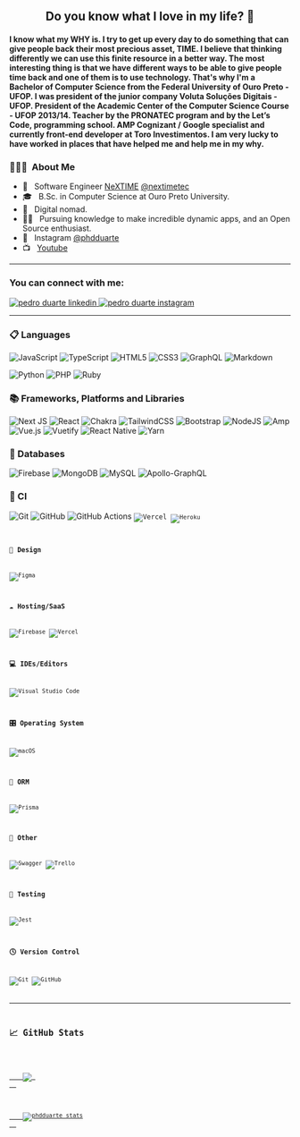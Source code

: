 <h2 align="center"> Do you know what I love in my life? 💙 </h2>
<h4 align="left"> I know what my WHY is.
I try to get up every day to do something that can give people back their most precious asset, TIME. I believe that thinking differently we can use this finite resource in a better way. The most interesting thing is that we have different ways to be able to give people time back and one of them is to use technology. That's why I'm a Bachelor of Computer Science from the Federal University of Ouro Preto - UFOP. I was president of the junior company Voluta Soluções Digitais - UFOP. President of the Academic Center of the Computer Science Course - UFOP 2013/14. Teacher by the PRONATEC program and by the Let’s Code, programming school. AMP Cognizant / Google specialist and currently front-end developer at Toro Investimentos. I am very lucky to have worked in places that have helped me and help me in my why.  </h4>

<h3> 👨🏻‍💻 &nbsp;About Me </h3>

- 🦅 &nbsp; Software Engineer <a href="https://www.nextime.com.br/">NeXTIME</a> <a href="https://www.instagram.com/nextimetec/">@nextimetec</a>
- 🎓 &nbsp; B.Sc. in Computer Science at Ouro Preto University.
- 🎒 &nbsp; Digital nomad.
- 👨‍🏫 &nbsp; Pursuing knowledge to make incredible dynamic apps, and an Open Source enthusiast.
- 📸 &nbsp; Instagram <a href="https://www.instagram.com/phdduarte/">@phdduarte</a>
- 📺 &nbsp; <a href="https://www.youtube.com/channel/UC1hFKnbaZ2dvmdYSDbRgVsA">Youtube</a>

---------------------------------------------------------------------------------------------------------------------------------------------------------------------------------

### You can connect with me:

<p>
  <a href="https://www.linkedin.com/in/phdduarte/">
    <img alt="pedro duarte linkedin" src= "https://img.shields.io/badge/linkedin-%230077B5.svg?style=for-the-badge&logo=linkedin&logoColor=white">
  </a>
  <a href="https://www.instagram.com/phdduarte/">
    <img alt="pedro duarte instagram" src= "https://img.shields.io/badge/Instagram-%23E4405F.svg?style=for-the-badge&logo=Instagram&logoColor=white">
  </a>
</p>

---------------------------------------------------------------------------------------------------------------------------------------------------------------------------------

### 📋 Languages

![JavaScript](https://img.shields.io/badge/javascript-%23323330.svg?style=for-the-badge&logo=javascript&logoColor=%23F7DF1E)
![TypeScript](https://img.shields.io/badge/typescript-%23007ACC.svg?style=for-the-badge&logo=typescript&logoColor=white)
![HTML5](https://img.shields.io/badge/html5-%23E34F26.svg?style=for-the-badge&logo=html5&logoColor=white)
![CSS3](https://img.shields.io/badge/css3-%231572B6.svg?style=for-the-badge&logo=css3&logoColor=white)
![GraphQL](https://img.shields.io/badge/-GraphQL-E10098?style=for-the-badge&logo=graphql&logoColor=white)
![Markdown](https://img.shields.io/badge/markdown-%23000000.svg?style=for-the-badge&logo=markdown&logoColor=white)

![Python](https://img.shields.io/badge/python-3670A0?style=for-the-badge&logo=python&logoColor=ffdd54)
![PHP](https://img.shields.io/badge/php-%23777BB4.svg?style=for-the-badge&logo=php&logoColor=white)
![Ruby](https://img.shields.io/badge/ruby-%23CC342D.svg?style=for-the-badge&logo=ruby&logoColor=white)

### 📚 Frameworks, Platforms and Libraries

![Next JS](https://img.shields.io/badge/Next-black?style=for-the-badge&logo=next.js&logoColor=white)
![React](https://img.shields.io/badge/react-%2320232a.svg?style=for-the-badge&logo=react&logoColor=%2361DAFB)
![Chakra](https://img.shields.io/badge/chakra-%234ED1C5.svg?style=for-the-badge&logo=chakraui&logoColor=white)
![TailwindCSS](https://img.shields.io/badge/tailwindcss-%2338B2AC.svg?style=for-the-badge&logo=tailwind-css&logoColor=white)
![Bootstrap](https://img.shields.io/badge/bootstrap-%23563D7C.svg?style=for-the-badge&logo=bootstrap&logoColor=white)
![NodeJS](https://img.shields.io/badge/node.js-6DA55F?style=for-the-badge&logo=node.js&logoColor=white)
![Amp](https://img.shields.io/badge/Amp-005AF0?style=for-the-badge&logo=amp&logoColor=white)
![Vue.js](https://img.shields.io/badge/vuejs-%2335495e.svg?style=for-the-badge&logo=vuedotjs&logoColor=%234FC08D)
![Vuetify](https://img.shields.io/badge/Vuetify-1867C0?style=for-the-badge&logo=vuetify&logoColor=AEDDFF)
![React Native](https://img.shields.io/badge/react_native-%2320232a.svg?style=for-the-badge&logo=react&logoColor=%2361DAFB)
![Yarn](https://img.shields.io/badge/yarn-%232C8EBB.svg?style=for-the-badge&logo=yarn&logoColor=white)

### 💾 Databases

![Firebase](https://img.shields.io/badge/Firebase-039BE5?style=for-the-badge&logo=Firebase&logoColor=white)
![MongoDB](https://img.shields.io/badge/MongoDB-%234ea94b.svg?style=for-the-badge&logo=mongodb&logoColor=white)
![MySQL](https://img.shields.io/badge/mysql-%2300f.svg?style=for-the-badge&logo=mysql&logoColor=white)
![Apollo-GraphQL](https://img.shields.io/badge/-ApolloGraphQL-311C87?style=for-the-badge&logo=apollo-graphql)

### 🔬 CI

![Git](https://img.shields.io/badge/-Git-black?style=flat-square&logo=git)
![GitHub](https://img.shields.io/badge/-GitHub-181717?style=flat-square&logo=github) 
![GitHub Actions](https://img.shields.io/badge/github%20actions-%232671E5.svg?style=for-the-badge&logo=githubactions&logoColor=white)
<code>![Vercel](https://img.shields.io/badge/-Vercel-181717?style=flat-square&logo=github)
<code>![Heroku](https://img.shields.io/badge/Heroku-430098?style=flat-square&logo=heroku&logoColor=white)

### 🎨 Design

![Figma](https://img.shields.io/badge/figma-%23F24E1E.svg?style=for-the-badge&logo=figma&logoColor=white)

### ☁️ Hosting/SaaS

![Firebase](https://img.shields.io/badge/firebase-%23039BE5.svg?style=for-the-badge&logo=firebase)
![Vercel](https://img.shields.io/badge/vercel-%23000000.svg?style=for-the-badge&logo=vercel&logoColor=white)

### 💻 IDEs/Editors

![Visual Studio Code](https://img.shields.io/badge/Visual%20Studio%20Code-0078d7.svg?style=for-the-badge&logo=visual-studio-code&logoColor=white)

### 🎛️ Operating System

![macOS](https://img.shields.io/badge/mac%20os-000000?style=for-the-badge&logo=macos&logoColor=F0F0F0)

### 🎋 ORM

![Prisma](https://img.shields.io/badge/Prisma-3982CE?style=for-the-badge&logo=Prisma&logoColor=white)

### 🥅 Other

![Swagger](https://img.shields.io/badge/-Swagger-%23Clojure?style=for-the-badge&logo=swagger&logoColor=white)
![Trello](https://img.shields.io/badge/Trello-%23026AA7.svg?style=for-the-badge&logo=Trello&logoColor=white)

### 🧪 Testing

![Jest](https://img.shields.io/badge/-jest-%23C21325?style=for-the-badge&logo=jest&logoColor=white)

### 🕓 Version Control

![Git](https://img.shields.io/badge/git-%23F05033.svg?style=for-the-badge&logo=git&logoColor=white)
![GitHub](https://img.shields.io/badge/github-%23121011.svg?style=for-the-badge&logo=github&logoColor=white)

---------------------------------------------------------------------------------------------------------------------------------------------------------------------------------


## &#x1f4c8; GitHub Stats
<p>
  <a href="https://github.com/phdduarte">
    <img align="center" src="https://github-readme-stats.vercel.app/api/top-langs/?username=phdduarte&hide=html&layout=compact&langs_count=10" /> 
  </a>
  <br> <br>
  <a href="https://github.com/phdduarte">
    <img align="center" src="https://github-readme-stats.vercel.app/api?username=phdduarte&show_icons=true&line_height=27&count_private=true&&theme=vision-friendly-dark" alt="phdduarte stats" />
  </a>
</p>
